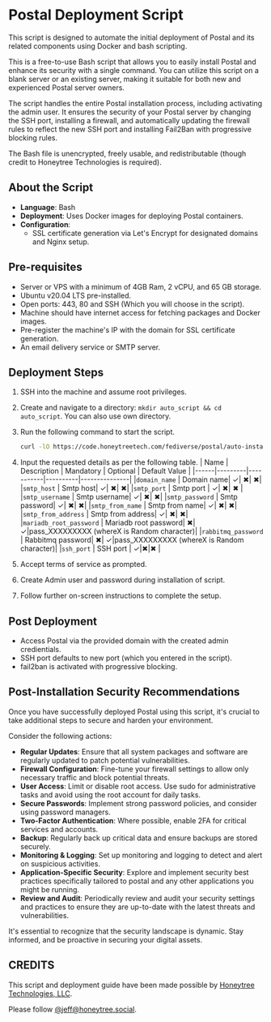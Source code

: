 # Postal Deployment Script

This script is designed to automate the initial deployment of Postal and its related components using Docker and bash scripting.

This is a free-to-use Bash script that allows you to easily install Postal and enhance its security with a single command. You can utilize this script on a blank server or an existing server, making it suitable for both new and experienced Postal server owners.

The script handles the entire Postal installation process, including activating the admin user. It ensures the security of your Postal server by changing the SSH port, installing a firewall, and automatically updating the firewall rules to reflect the new SSH port and installing Fail2Ban with progressive blocking rules.

The Bash file is unencrypted, freely usable, and redistributable (though credit to Honeytree Technologies is required).



## About the Script

- **Language**: Bash
- **Deployment**: Uses Docker images for deploying Postal containers.
- **Configuration**:
  - SSL certificate generation via Let's Encrypt for designated domains and Nginx setup.

## Pre-requisites

- Server or VPS with a minimum of 4GB Ram, 2 vCPU, and 65 GB storage.
- Ubuntu v20.04 LTS pre-installed.
- Open ports:  443, 80 and SSH (Which you will choose in the script).
- Machine should have internet access for fetching packages and Docker images.
- Pre-register the machine's IP with the domain for SSL certificate generation.
- An email delivery service or SMTP server.

## Deployment Steps

1. SSH into the machine and assume root privileges.
2. Create and navigate to a directory: `mkdir auto_script && cd auto_script`.
    You can also use own directory.
3. Run the following command to start the script.
    ```bash
    curl -lO https://code.honeytreetech.com/fediverse/postal/auto-installer/auto_script.sh && sudo chmod +x auto_script.sh && ./auto_script.sh
    ```
4. Input the requested details as per the following table.
    | Name | Description | Mandatory | Optional | Default Value | 
    |------|---------|-----------|----------|---------------|
    |`domain_name` | Domain name| &checkmark;| &#10006;| &#10006;|
    |`smtp_host` | Smtp host| &checkmark;| &#10006;| &#10006;|
    |`smtp_port` | Smtp port  | &checkmark;|  &#10006;| &#10006; | 
    |`smtp_username` | Smtp username| &checkmark;| &#10006;| &#10006;|
    |`smtp_password` | Smtp password| &checkmark;| &#10006;| &#10006;|
    |`smtp_from_name` | Smtp from name| &checkmark;| &#10006;| &#10006;|
    |`smtp_from_address` | Smtp from address| &checkmark;| &#10006;| &#10006;|
    |`mariadb_root_password` | Mariadb root password| &#10006;| &checkmark;|pass_XXXXXXXXX (whereX is Random character)|
    |`rabbitmq_password` | Rabbitmq password| &#10006;| &checkmark;|pass_XXXXXXXXX (whereX is Random character)|
    |`ssh_port` | SSH port |  &checkmark;|&#10006;|&#10006; |

                                
5. Accept terms of service as prompted.
6. Create Admin user and password during installation of script.
7. Follow further on-screen instructions to complete the setup.

## Post Deployment

- Access Postal via the provided domain with the created admin credientials.
- SSH port defaults to new port (which you entered in the script).
- fail2ban is activated with progressive blocking.

## Post-Installation Security Recommendations

Once you have successfully deployed Postal using this script, it's crucial to take additional steps to secure and harden your environment. 

Consider the following actions:

- **Regular Updates**: Ensure that all system packages and software are regularly updated to patch potential vulnerabilities.
- **Firewall Configuration**: Fine-tune your firewall settings to allow only necessary traffic and block potential threats.
- **User Access**: Limit or disable root access. Use sudo for administrative tasks and avoid using the root account for daily tasks.
- **Secure Passwords**: Implement strong password policies, and consider using password managers.
- **Two-Factor Authentication**: Where possible, enable 2FA for critical services and accounts.
- **Backup**: Regularly back up critical data and ensure backups are stored securely.
- **Monitoring & Logging**: Set up monitoring and logging to detect and alert on suspicious activities.
- **Application-Specific Security**: Explore and implement security best practices specifically tailored to postal and any other applications you might be running.
- **Review and Audit**: Periodically review and audit your security settings and practices to ensure they are up-to-date with the latest threats and vulnerabilities.

It's essential to recognize that the security landscape is dynamic. Stay informed, and be proactive in securing your digital assets.




## CREDITS

This script and deployment guide have been made possible by [Honeytree Technologies, LLC](https://honeytreetech.com).

Please follow [@jeff@honeytree.social](https://honeytree.social/@jeff).
